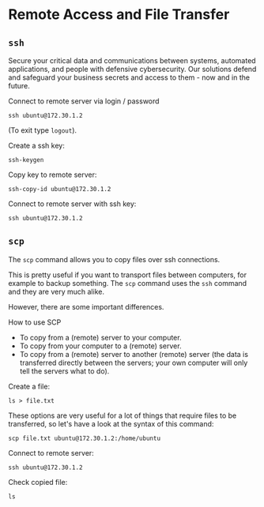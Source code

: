 # Remote Access and File Transfer
## `ssh`
Secure your critical data and communications between systems, automated applications, and people with defensive cybersecurity. 
Our solutions defend and safeguard your business secrets and access to them - now and in the future.

Connect to remote server via login / password

```
ssh ubuntu@172.30.1.2
```
(To exit type `logout`).

Create a ssh key:

```
ssh-keygen
```

Copy key to remote server:

```
ssh-copy-id ubuntu@172.30.1.2
```

Connect to remote server with ssh key:

```
ssh ubuntu@172.30.1.2
```

## `scp`
The `scp` command allows you to copy files over ssh connections.

This is pretty useful if you want to transport files between computers, for example to backup something. The `scp` command uses the `ssh` command and they are very much alike. 

However, there are some important differences.

How to use SCP

- To copy from a (remote) server to your computer.
- To copy from your computer to a (remote) server.
- To copy from a (remote) server to another (remote) server (the data is transferred directly between the servers; your own computer will only tell the servers what to do).

Create a file:

```
ls > file.txt
```

These options are very useful for a lot of things that require files to be transferred, so let's have a look at the syntax of this command:

```
scp file.txt ubuntu@172.30.1.2:/home/ubuntu
```

Connect to remote server:

```
ssh ubuntu@172.30.1.2
```

Check copied file:

```
ls
```





